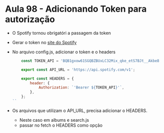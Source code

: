 # Aula 98 - Adicionando Token para autorização

- O Spotify tornou obrigatóri a passagem da token

- Gerar o token no [site do Spotify](https://developer.spotify.com/web-api/console/get-search-item/#_=_)

- No arquivo config.js, adicionar o token e o headers

    ```js
        const TOKEN_API = 'BQB1gxow61SGQBZBUxLC32Mix_qke_etS7BJt__Akbe8K1z7KVE2VsiOX_zdWfIu9QaMrpIYhwv3DkeZVqY8uKYBdW2g-ct6kVdoaAdBtpaiTNnOfvIa9qNytnyD4wpjgmlSyZNmlgcxhLk';

        export const API_URL = 'https://api.spotify.com/v1';

        export const HEADERS = {
            header: {
                Authorization: `'Bearer ${TOKEN_API}'`,
            },
        };
    ``

- Os arquivos que utilizam o API_URL, precisa adicionar o HEADERS.
    - Neste caso em albums e search.js
    - passar no fetch o HEADERS como opção